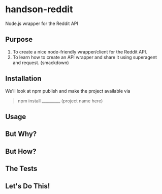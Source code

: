 # handson-reddit

Node.js wrapper for the Reddit API

## Purpose

1. To create a nice node-friendly wrapper/client for the Reddit API.
2. To learn how to create an API wrapper and share it using superagent and request. (smackdown)

## Installation

We'll look at npm publish and make the project available via

> npm install _________ (project name here)

## Usage

## But Why?

## But How?

## The Tests

## Let's Do This!